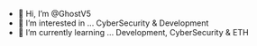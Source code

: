 - 👋 Hi, I’m @GhostV5
- 👀 I’m interested in ... CyberSecurity & Development
- 🌱 I’m currently learning ... Development, CyberSecurity & ETH


<!---
GhostV5/GhostV5 is a ✨ special ✨ repository because its `README.md` (this file) appears on your GitHub profile.
You can click the Preview link to take a look at your changes.
--->
